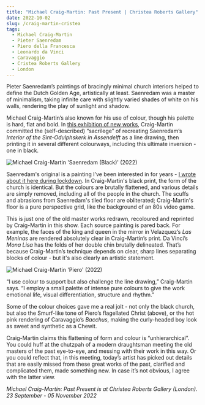```yaml
---
title: "Michael Craig-Martin: Past Present | Christea Roberts Gallery"
date: 2022-10-02
slug: /craig-martin-cristea
tags:
  - Michael Craig-Martin
  - Pieter Saenredam
  - Piero della Francesca
  - Leonardo da Vinci
  - Caravaggio
  - Cristea Roberts Gallery
  - London
---
```


Pieter Saenredam’s paintings of bracingly minimal church interiors helped to define the Dutch Golden Age, artistically at least. Saenredam was a master of minimalism, taking infinite care with slightly varied shades of white on his walls, rendering the play of sunlight and shadow.

Michael Craig-Martin’s also known for his use of colour, though his palette is hard, flat and bold. In [this exhibition of new works](https://cristearoberts.com/exhibitions/241-michael-craig-martin-past-present/), Craig-Martin committed the (self-described) “sacrilege” of recreating Saenredam’s *Interior of the Sint-Odulphskerk in Assendelft* as a line drawing, then printing it in several different colourways, including this ultimate inversion - one in black.

![Michael Craig-Martin 'Saenredam (Black)' (2022)](/craig-martin-cristea-1.jpeg)

Saenredam's original is a painting I’ve been interested in for years - [I wrote about it here during lockdown](https://artangled.com/sanraedam-rijksmuseum). In Craig-Martin's black print, the form of the church is identical. But the colours are brutally flattened, and various details are simply removed, including all of the people in the church. The scuffs and abrasions from Saenredam's tiled floor are obliterated; Craig-Martin's floor is a pure perspective grid, like the background of an 80s video game.

This is just one of the old master works redrawn, recoloured and reprinted by Craig-Martin in this show. Each source painting is pared back. For example, the faces of the king and queen in the mirror in Velazquez’s *Las Meninas* are rendered absolutely clear in Craig-Martin’s print. Da Vinci’s *Mona Lisa* has the folds of her double chin brutally delineated. That’s because Craig-Martin’s technique depends on clear, sharp lines separating blocks of colour - but it's also clearly an artistic statement.

![Michael Craig-Martin 'Piero' (2022)](/craig-martin-cristea-2.jpeg)

“I use colour to support but also challenge the line drawing,” Craig-Martin says. “I employ a small palette of intense pure colours to give the work emotional life, visual differentiation, structure and rhythm.” 

Some of the colour choices gave me a real jolt - not only the black church, but also the Smurf-like tone of Piero’s flagellated Christ (above), or the hot pink rendering of Caravaggio’s *Bacchus*, making the curly-headed boy look as sweet and synthetic as a Chewit.

Craig-Martin claims this flattening of form and colour is “unhierarchical”. You could huff at the chutzpah of a modern draughtsman meeting the old masters of the past eye-to-eye, and messing with their work in this way. Or you could reflect that, in this meeting, today’s artist has picked out details that are easily missed from these great works of the past, clarified and complicated them, made something new. In case it’s not obvious, I agree with the latter view.

*Michael Craig-Martin: Past Present is at Christea Roberts Gallery (London). 23 September - 05 November 2022* 
